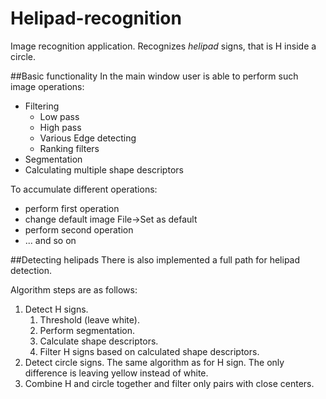 # Helipad-recognition
Image recognition application.
Recognizes *helipad* signs, that is H inside a circle.

##Basic functionality
In the main window user is able to perform such image operations:

* Filtering
    * Low pass
    * High pass
    * Various Edge detecting
    * Ranking filters
* Segmentation
* Calculating multiple shape descriptors

To accumulate different operations:

 * perform first operation
 * change default image File->Set as default
 * perform second operation
 * ... and so on

##Detecting helipads
There is also implemented a full path for helipad detection.

Algorithm steps are as follows:

1. Detect H signs.
    1. Threshold (leave white).
    2. Perform segmentation.
    3. Calculate shape descriptors.
    4. Filter H signs based on calculated shape descriptors.
2. Detect circle signs. The same algorithm as for H sign. The only difference is leaving yellow instead of white.
3. Combine H and circle together and filter only pairs with close centers.